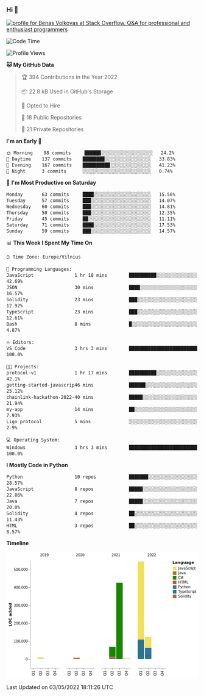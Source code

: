### Hi 👋
<a href="https://stackoverflow.com/users/14954249/benas-volkovas"><img src="https://stackoverflow.com/users/flair/14954249.png?theme=dark" width="208" height="58" alt="profile for Benas Volkovas at Stack Overflow, Q&amp;A for professional and enthusiast programmers" title="profile for Benas Volkovas at Stack Overflow, Q&amp;A for professional and enthusiast programmers"></a>

<!--START_SECTION:waka-->
![Code Time](http://img.shields.io/badge/Code%20Time-676%20hrs%2053%20mins-blue)

![Profile Views](http://img.shields.io/badge/Profile%20Views-5-blue)

**🐱 My GitHub Data** 

> 🏆 394 Contributions in the Year 2022
 > 
> 📦 22.8 kB Used in GitHub's Storage 
 > 
> 💼 Opted to Hire
 > 
> 📜 18 Public Repositories 
 > 
> 🔑 21 Private Repositories  
 > 
**I'm an Early 🐤** 

```text
🌞 Morning    98 commits     ██████░░░░░░░░░░░░░░░░░░░   24.2% 
🌆 Daytime    137 commits    ████████░░░░░░░░░░░░░░░░░   33.83% 
🌃 Evening    167 commits    ██████████░░░░░░░░░░░░░░░   41.23% 
🌙 Night      3 commits      ░░░░░░░░░░░░░░░░░░░░░░░░░   0.74%

```
📅 **I'm Most Productive on Saturday** 

```text
Monday       63 commits     ████░░░░░░░░░░░░░░░░░░░░░   15.56% 
Tuesday      57 commits     ███░░░░░░░░░░░░░░░░░░░░░░   14.07% 
Wednesday    60 commits     ███░░░░░░░░░░░░░░░░░░░░░░   14.81% 
Thursday     50 commits     ███░░░░░░░░░░░░░░░░░░░░░░   12.35% 
Friday       45 commits     ██░░░░░░░░░░░░░░░░░░░░░░░   11.11% 
Saturday     71 commits     ████░░░░░░░░░░░░░░░░░░░░░   17.53% 
Sunday       59 commits     ███░░░░░░░░░░░░░░░░░░░░░░   14.57%

```


📊 **This Week I Spent My Time On** 

```text
⌚︎ Time Zone: Europe/Vilnius

💬 Programming Languages: 
JavaScript               1 hr 18 mins        ██████████░░░░░░░░░░░░░░░   42.69% 
JSON                     30 mins             ████░░░░░░░░░░░░░░░░░░░░░   16.57% 
Solidity                 23 mins             ███░░░░░░░░░░░░░░░░░░░░░░   12.92% 
TypeScript               23 mins             ███░░░░░░░░░░░░░░░░░░░░░░   12.61% 
Bash                     8 mins              █░░░░░░░░░░░░░░░░░░░░░░░░   4.87%

🔥 Editors: 
VS Code                  3 hrs 3 mins        █████████████████████████   100.0%

🐱‍💻 Projects: 
protocol-v1              1 hr 17 mins        ██████████░░░░░░░░░░░░░░░   42.1% 
getting-started-javascrip46 mins             ██████░░░░░░░░░░░░░░░░░░░   25.12% 
chainlink-hackathon-2022-40 mins             █████░░░░░░░░░░░░░░░░░░░░   21.94% 
my-app                   14 mins             ██░░░░░░░░░░░░░░░░░░░░░░░   7.93% 
Ligo protocol            5 mins              ░░░░░░░░░░░░░░░░░░░░░░░░░   2.9%

💻 Operating System: 
Windows                  3 hrs 3 mins        █████████████████████████   100.0%

```

**I Mostly Code in Python** 

```text
Python                   10 repos            ███████░░░░░░░░░░░░░░░░░░   28.57% 
JavaScript               8 repos             █████░░░░░░░░░░░░░░░░░░░░   22.86% 
Java                     7 repos             █████░░░░░░░░░░░░░░░░░░░░   20.0% 
Solidity                 4 repos             ██░░░░░░░░░░░░░░░░░░░░░░░   11.43% 
HTML                     3 repos             ██░░░░░░░░░░░░░░░░░░░░░░░   8.57%

```


**Timeline**

![Chart not found](https://raw.githubusercontent.com/BenasVolkovas/BenasVolkovas/main/charts/bar_graph.png) 


 Last Updated on 03/05/2022 18:11:26 UTC
<!--END_SECTION:waka-->
